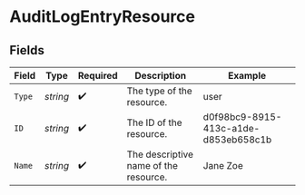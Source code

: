 # AuditLogEntryResource


## Fields

| Field                                 | Type                                  | Required                              | Description                           | Example                               |
| ------------------------------------- | ------------------------------------- | ------------------------------------- | ------------------------------------- | ------------------------------------- |
| `Type`                                | *string*                              | :heavy_check_mark:                    |  The type of the resource.            | user                                  |
| `ID`                                  | *string*                              | :heavy_check_mark:                    | The ID of the resource.               | d0f98bc9-8915-413c-a1de-d853eb658c1b  |
| `Name`                                | *string*                              | :heavy_check_mark:                    | The descriptive name of the resource. | Jane Zoe                              |